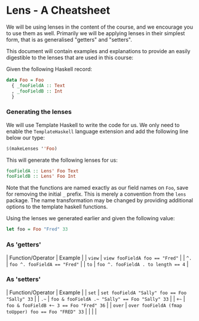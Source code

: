 # Lens - A Cheatsheet

We will be using lenses in the content of the course, and we encourage you to
use them as well. Primarily we will be applying lenses in their simplest form,
that is as generalised "getters" and "setters".

This document will contain examples and explanations to provide an easily
digestible to the lenses that are used in this course:

Given the following Haskell record:

```haskell
data Foo = Foo
  { _fooFieldA :: Text
  , _fooFieldB :: Int
  }
```

### Generating the lenses

We will use Template Haskell to write the code for us. We only need to enable
the `TemplateHaskell` language extension and add the following line below our
type:

```haskell
$(makeLenses ''Foo)
```

This will generate the following lenses for us:

```haskell
fooFieldA :: Lens' Foo Text
fooFieldB :: Lens' Foo Int
```

Note that the functions are named exactly as our field names on `Foo`, save for
removing the initial `_` prefix. This is merely a convention from the `lens`
package. The name transformation may be changed by providing additional options
to the template haskell functions.

Using the lenses we generated earlier and given the following value:

```haskell
let foo = Foo "Fred" 33
```

### As 'getters'

| Function/Operator | Example                             |
| `view`            | `view fooFieldA foo == "Fred"`      |
| `^.`              | `foo ^. fooFieldA == "Fred"`        |
| `to`              | `foo ^. fooFieldA . to length == 4` |

### As 'setters'

| Function/Operator | Example                                              |
| `set`             | `set fooFieldA "Sally" foo == Foo "Sally" 33`        |
| `.~`              | `foo & fooFieldA .~ "Sally" == Foo "Sally" 33`       |
| `+~`              | `foo & fooFieldB +~ 3 == Foo "Fred" 36`              |
| `over`            | `over fooFieldA (fmap toUpper) foo == Foo "FRED" 33` |
|                   |                                                      |

